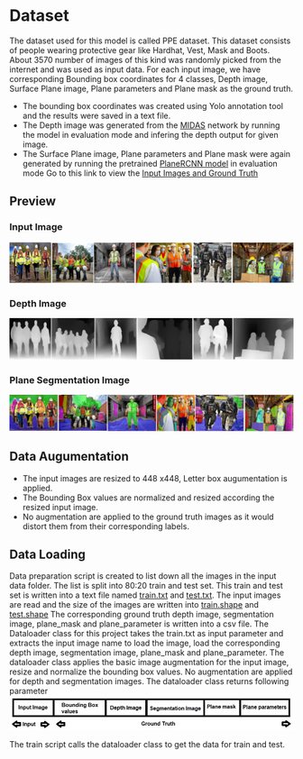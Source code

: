# Dataset

The dataset used for this model is called PPE dataset. This dataset consists of people wearing protective gear like Hardhat, Vest, Mask and Boots. About 3570 number of images of this kind was randomly picked from the internet and was used as input data. For each input image, we have corresponding Bounding box coordinates for 4 classes, Depth image, Surface Plane image, Plane parameters and Plane mask as the ground truth.
 - The bounding box coordinates was created using Yolo annotation tool and the results were saved in a text file.
 - The Depth image was generated from the [MIDAS](https://github.com/intel-isl/MiDaS) network by running the model in evaluation mode and infering the depth output for given image.
 - The Surface Plane image, Plane parameters and Plane mask were again generated by running the pretrained [PlaneRCNN model](https://github.com/NVlabs/planercnn) in evaluation mode
Go to this link to view the [Input Images and Ground Truth](https://drive.google.com/drive/folders/1_ZW5IfMjX5bmNSpTmZKpvgqk5hybBttl?usp=sharing)

## Preview

### Input Image

![](Images/InputImages.jpg)

### Depth Image

![](Images/Depth_Inputs.jpg)

### Plane Segmentation Image

![](Images/PlaneRCNN_Inputs.jpg)

## Data Augumentation
- The input images are resized to 448 x448, Letter box augumentation is applied.
- The Bounding Box values are normalized and resized according the resized input image.
- No augmentation are applied to the ground truth images as it would distort them from their corresponding labels.

## Data Loading
Data preparation script is created to list down all the images in the input data folder. The list is split into 80:20 train and test set. This train and test set is written into a text file named [train.txt](https://github.com/eva5covergence/Ezhirko/blob/main/data/customdata/train.txt) and [test.txt](https://github.com/eva5covergence/Ezhirko/blob/main/data/customdata/test.txt). The input images are read and the size of the images are written into [train.shape](https://github.com/eva5covergence/Ezhirko/blob/main/data/customdata/train.shapes) and [test.shape](https://github.com/eva5covergence/Ezhirko/blob/main/data/customdata/test.shapes)
The corresponding ground truth depth image, segmentation image, plane_mask and plane_parameter is written into a csv file. The Dataloader class for this project takes the train.txt as input parameter and extracts the input image name to load the image, load the corresponding depth image, segmentation image, plane_mask and plane_parameter. The dataloader class applies the basic image augmentation for the input image, resize and normalize the bounding box values. No augmentation are applied for depth and segmentation images. The dataloader class returns following parameter
![](Images/Dataloader.jpg)

The train script calls the dataloader class to get the data for train and test. 
